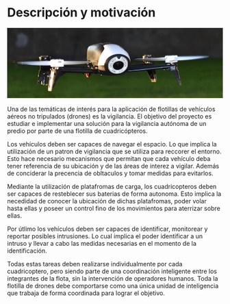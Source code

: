 # Descripción y motivación

![Imagen 1](img1.png)

Una de las temáticas de interés para la aplicación de flotillas de vehículos aéreos no tripulados (drones) es la vigilancia. El objetivo del proyecto es estudiar e implementar una solución para la vigilancia autónoma de un predio por parte de una flotilla de cuadricópteros. 

Los vehículos deben ser capaces de navegar el espacio. Lo que implica la utilización de un patron de vigilancia que se utiliza para reccorer el entorno. Esto hace necesario mecanismos que permitan que cada vehículo deba tener referencia de su ubicación y de las áreas de interez a vigilar. Además de conciderar la precencia de obltaculos y tomar medidas para evitarlos. 

Mediante la utilización de platafromas de carga, los cuadricopteros deben ser capaces de resteblecer sus baterias de forma autonoma. Esto implica la necedidad de conocer la ubicación de dichas platafromas, poder volar hasta ellas y poseer un control fino de los movimientos para aterrizar sobre ellas.

Por útlimo los vehículos deben ser capaces de identificar, monitorear y reportar posibles intrusiones. Lo cual implica el poder identificar a un intruso y llevar a cabo las medidas necesarias en el momento de la identificación. 

Todas estas tareas deben realizarse individualmente por cada cuadricoptero, pero siendo parte de una coordinación inteligente entre los integrantes de la flota, sin la intervención de operadores humanos. Toda la flotilla de drones debe comportarse como una única unidad de inteligencia que trabaja de forma coordinada para lograr el objetivo.
